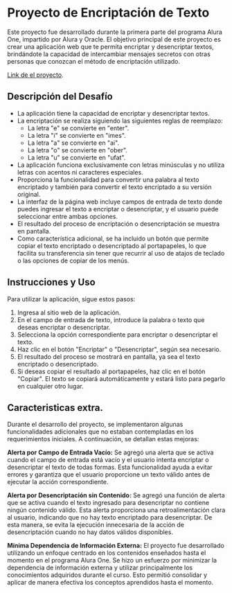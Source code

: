 # Proyecto de Encriptación de Texto

Este proyecto fue desarrollado durante la primera parte del programa Alura One, impartido por Alura y Oracle. El objetivo principal de este proyecto es crear una aplicación web que te permita encriptar y desencriptar textos, brindándote la capacidad de intercambiar mensajes secretos con otras personas que conozcan el método de encriptación utilizado.

[Link de el proyecto](https://hans-gonzalez.github.io/Alura-Codificador/).

## Descripción del Desafío

- La aplicación tiene la capacidad de encriptar y desencriptar textos.
- La encriptación se realiza siguiendo las siguientes reglas de reemplazo:
  - La letra "e" se convierte en "enter".
  - La letra "i" se convierte en "imes".
  - La letra "a" se convierte en "ai".
  - La letra "o" se convierte en "ober".
  - La letra "u" se convierte en "ufat".
- La aplicación funciona exclusivamente con letras minúsculas y no utiliza letras con acentos ni caracteres especiales.
- Proporciona la funcionalidad para convertir una palabra al texto encriptado y también para convertir el texto encriptado a su versión original.
- La interfaz de la página web incluye campos de entrada de texto donde puedes ingresar el texto a encriptar o desencriptar, y el usuario puede seleccionar entre ambas opciones.
- El resultado del proceso de encriptación o desencriptación se muestra en pantalla.
- Como característica adicional, se ha incluido un botón que permite copiar el texto encriptado o desencriptado al portapapeles, lo que facilita su transferencia sin tener que recurrir al uso de atajos de teclado o las opciones de copiar de los menús.

## Instrucciones y Uso

Para utilizar la aplicación, sigue estos pasos:

1. Ingresa al sitio web de la aplicación.
2. En el campo de entrada de texto, introduce la palabra o texto que deseas encriptar o desencriptar.
3. Selecciona la opción correspondiente para encriptar o desencriptar el texto.
4. Haz clic en el botón "Encriptar" o "Desencriptar", según sea necesario.
5. El resultado del proceso se mostrará en pantalla, ya sea el texto encriptado o desencriptado.
6. Si deseas copiar el resultado al portapapeles, haz clic en el botón "Copiar". El texto se copiará automáticamente y estará listo para pegarlo en cualquier otro lugar.

## Caracteristicas extra.

Durante el desarrollo del proyecto, se implementaron algunas funcionalidades adicionales que no estaban contempladas en los requerimientos iniciales. A continuación, se detallan estas mejoras:

**Alerta por Campo de Entrada Vacío:** Se agregó una alerta que se activa cuando el campo de entrada está vacío y el usuario intenta encriptar o desencriptar el texto de todas formas. Esta funcionalidad ayuda a evitar errores y garantiza que el usuario proporcione un texto válido antes de ejecutar la acción correspondiente.

**Alerta por Desencriptación sin Contenido:**  Se agregó una función de alerta que se activa cuando el texto ingresado para desencriptar no contiene ningún contenido válido. Esta alerta proporciona una retroalimentación clara al usuario, indicando que no hay texto encriptado para desencriptar. De esta manera, se evita la ejecución innecesaria de la acción de desencriptación cuando no hay datos válidos disponibles.

**Mínima Dependencia de Información Externa:** El proyecto fue desarrollado utilizando un enfoque centrado en los contenidos enseñados hasta el momento en el programa Alura One. Se hizo un esfuerzo por minimizar la dependencia de información externa y utilizar principalmente los conocimientos adquiridos durante el curso. Esto permitió consolidar y aplicar de manera efectiva los conceptos aprendidos hasta el momento.
 
 
